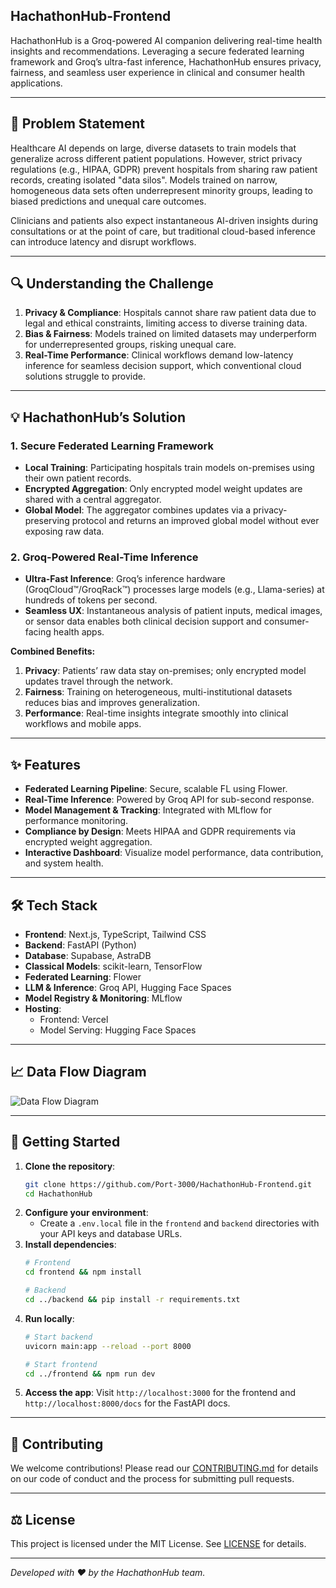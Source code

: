## HachathonHub-Frontend

HachathonHub is a Groq-powered AI companion delivering real-time health insights and recommendations. Leveraging a secure federated learning framework and Groq’s ultra-fast inference, HachathonHub ensures privacy, fairness, and seamless user experience in clinical and consumer health applications.

---

## 🚀 Problem Statement

Healthcare AI depends on large, diverse datasets to train models that generalize across different patient populations. However, strict privacy regulations (e.g., HIPAA, GDPR) prevent hospitals from sharing raw patient records, creating isolated "data silos". Models trained on narrow, homogeneous data sets often underrepresent minority groups, leading to biased predictions and unequal care outcomes.

Clinicians and patients also expect instantaneous AI-driven insights during consultations or at the point of care, but traditional cloud-based inference can introduce latency and disrupt workflows.

---

## 🔍 Understanding the Challenge

1. **Privacy & Compliance**: Hospitals cannot share raw patient data due to legal and ethical constraints, limiting access to diverse training data.
2. **Bias & Fairness**: Models trained on limited datasets may underperform for underrepresented groups, risking unequal care.
3. **Real-Time Performance**: Clinical workflows demand low-latency inference for seamless decision support, which conventional cloud solutions struggle to provide.

---

## 💡 HachathonHub’s Solution

### 1. Secure Federated Learning Framework
- **Local Training**: Participating hospitals train models on-premises using their own patient records.
- **Encrypted Aggregation**: Only encrypted model weight updates are shared with a central aggregator.
- **Global Model**: The aggregator combines updates via a privacy-preserving protocol and returns an improved global model without ever exposing raw data.

### 2. Groq-Powered Real-Time Inference
- **Ultra-Fast Inference**: Groq’s inference hardware (GroqCloud™/GroqRack™) processes large models (e.g., Llama-series) at hundreds of tokens per second.
- **Seamless UX**: Instantaneous analysis of patient inputs, medical images, or sensor data enables both clinical decision support and consumer-facing health apps.

**Combined Benefits:**
1. **Privacy**: Patients’ raw data stay on-premises; only encrypted model updates travel through the network.
2. **Fairness**: Training on heterogeneous, multi-institutional datasets reduces bias and improves generalization.
3. **Performance**: Real-time insights integrate smoothly into clinical workflows and mobile apps.

---

## ✨ Features

- **Federated Learning Pipeline**: Secure, scalable FL using Flower.
- **Real-Time Inference**: Powered by Groq API for sub-second response.
- **Model Management & Tracking**: Integrated with MLflow for performance monitoring.
- **Compliance by Design**: Meets HIPAA and GDPR requirements via encrypted weight aggregation.
- **Interactive Dashboard**: Visualize model performance, data contribution, and system health.

---

## 🛠 Tech Stack

- **Frontend**: Next.js, TypeScript, Tailwind CSS
- **Backend**: FastAPI (Python)
- **Database**: Supabase, AstraDB
- **Classical Models**: scikit-learn, TensorFlow
- **Federated Learning**: Flower
- **LLM & Inference**: Groq API, Hugging Face Spaces
- **Model Registry & Monitoring**: MLflow
- **Hosting**:
  - Frontend: Vercel
  - Model Serving: Hugging Face Spaces

---

## 📈 Data Flow Diagram

![Data Flow Diagram](docs/data_flow_diagram.png)

---

## 🏁 Getting Started

1. **Clone the repository**:
   ```bash
   git clone https://github.com/Port-3000/HachathonHub-Frontend.git
   cd HachathonHub
   ```
2. **Configure your environment**:
   - Create a `.env.local` file in the `frontend` and `backend` directories with your API keys and database URLs.
3. **Install dependencies**:
   ```bash
   # Frontend
   cd frontend && npm install

   # Backend
   cd ../backend && pip install -r requirements.txt
   ```
4. **Run locally**:
   ```bash
   # Start backend
   uvicorn main:app --reload --port 8000

   # Start frontend
   cd ../frontend && npm run dev
   ```
5. **Access the app**:
   Visit `http://localhost:3000` for the frontend and `http://localhost:8000/docs` for the FastAPI docs.

---

## 🤝 Contributing

We welcome contributions! Please read our [CONTRIBUTING.md](CONTRIBUTING.md) for details on our code of conduct and the process for submitting pull requests.

---

## ⚖️ License

This project is licensed under the MIT License. See [LICENSE](LICENSE) for details.

---

_Developed with ❤️ by the HachathonHub team._

